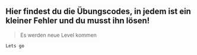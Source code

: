 ## Hier findest du die Übungscodes, in jedem ist ein kleiner Fehler und du musst ihn lösen!
> Es werden neue Level kommen
```js
Lets go
